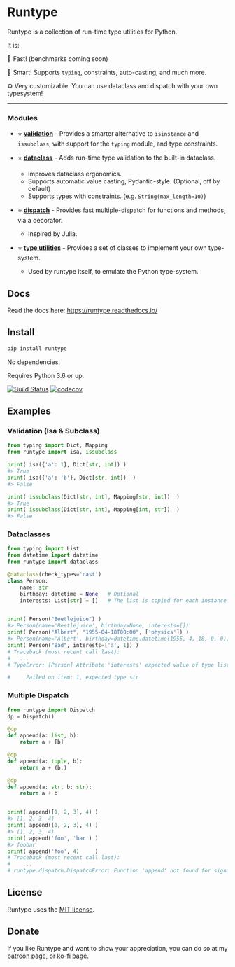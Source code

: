# Runtype

Runtype is a collection of run-time type utilities for Python.

It is:

:runner: Fast!  (benchmarks coming soon)

:brain: Smart! Supports `typing`, constraints, auto-casting, and much more.

:gear: Very customizable. You can use dataclass and dispatch with your own typesystem!

------

### Modules

- :star: [**validation**](https://runtype.readthedocs.io/en/latest/validation.html) - Provides a smarter alternative to `isinstance` and `issubclass`, with support for the `typing` module, and type constraints.

- :star: [**dataclass**](https://runtype.readthedocs.io/en/latest/dataclass.html) - Adds run-time type validation to the built-in dataclass.

    - Improves dataclass ergonomics.
    - Supports automatic value casting, Pydantic-style. (Optional, off by default)
    - Supports types with constraints. (e.g. `String(max_length=10)`)

- :star: [**dispatch**](https://runtype.readthedocs.io/en/latest/dispatch.html) - Provides fast multiple-dispatch for functions and methods, via a decorator.

    - Inspired by Julia.

- :star: [**type utilities**](https://runtype.readthedocs.io/en/latest/types.html) - Provides a set of classes to implement your own type-system.
   
    - Used by runtype itself, to emulate the Python type-system.


## Docs

Read the docs here: https://runtype.readthedocs.io/

## Install

```bash
pip install runtype
```

No dependencies.

Requires Python 3.6 or up.

[![Build Status](https://travis-ci.org/erezsh/runtype.svg?branch=master)](https://travis-ci.org/erezsh/runtype)
[![codecov](https://codecov.io/gh/erezsh/runtype/branch/master/graph/badge.svg)](https://codecov.io/gh/erezsh/runtype)

## Examples

### Validation (Isa & Subclass)

```python
from typing import Dict, Mapping
from runtype import isa, issubclass

print( isa({'a': 1}, Dict[str, int]) )
#> True
print( isa({'a': 'b'}, Dict[str, int])  )
#> False

print( issubclass(Dict[str, int], Mapping[str, int])  )
#> True
print( issubclass(Dict[str, int], Mapping[int, str])  )
#> False
```

### Dataclasses

```python
from typing import List
from datetime import datetime
from runtype import dataclass

@dataclass(check_types='cast')
class Person:
    name: str
    birthday: datetime = None   # Optional
    interests: List[str] = []   # The list is copied for each instance


print( Person("Beetlejuice") )
#> Person(name='Beetlejuice', birthday=None, interests=[])
print( Person("Albert", "1955-04-18T00:00", ['physics']) )
#> Person(name='Albert', birthday=datetime.datetime(1955, 4, 18, 0, 0), interests=['physics'])
print( Person("Bad", interests=['a', 1]) )
# Traceback (most recent call last):
#   ...
# TypeError: [Person] Attribute 'interests' expected value of type list[str]. Instead got ['a', 1]

#     Failed on item: 1, expected type str

```

### Multiple Dispatch

```python
from runtype import Dispatch
dp = Dispatch()

@dp
def append(a: list, b):
    return a + [b]

@dp
def append(a: tuple, b):
    return a + (b,)

@dp
def append(a: str, b: str):
    return a + b


print( append([1, 2, 3], 4) )        
#> [1, 2, 3, 4]
print( append((1, 2, 3), 4) )        
#> (1, 2, 3, 4)
print( append('foo', 'bar') )        
#> foobar
print( append('foo', 4)     )        
# Traceback (most recent call last):
#    ...
# runtype.dispatch.DispatchError: Function 'append' not found for signature (<class 'str'>, <class 'int'>)
```


## License

Runtype uses the [MIT license](LICENSE).

## Donate

If you like Runtype and want to show your appreciation, you can do so at my [patreon page](https://www.patreon.com/erezsh), or [ko-fi page](https://ko-fi.com/erezsh).
